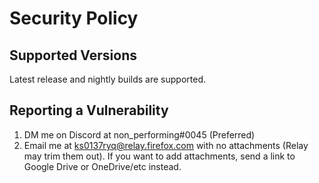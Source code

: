 # Security Policy

## Supported Versions

Latest release and nightly builds are supported.

## Reporting a Vulnerability

1. DM me on Discord at non_performing#0045 (Preferred)
2. Email me at ks0137ryq@relay.firefox.com with no attachments (Relay may trim them out).
   If you want to add attachments, send a link to Google Drive or OneDrive/etc instead.
